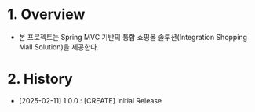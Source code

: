 # 1. Overview
- 본 프로젝트는 Spring MVC 기반의 통합 쇼핑몰 솔루션(Integration Shopping Mall Solution)을 제공한다.


# 2. History
- [2025-02-11] 1.0.0	: [CREATE] Initial Release